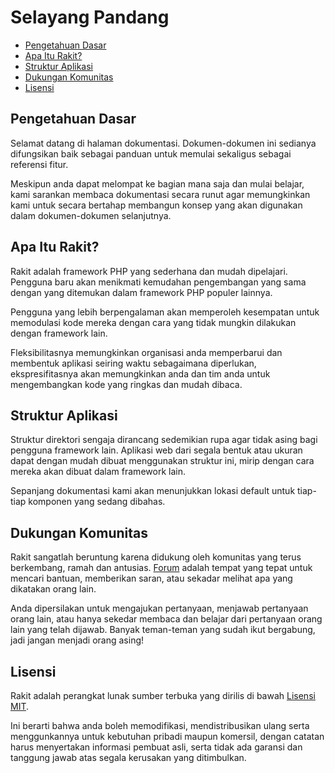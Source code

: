 # Selayang Pandang

<!-- MarkdownTOC autolink="true" autoanchor="true" levels="2,3" bracket="round" lowercase="only_ascii" -->

-   [Pengetahuan Dasar](#pengetahuan-dasar)
-   [Apa Itu Rakit?](#apa-itu-rakit)
-   [Struktur Aplikasi](#struktur-aplikasi)
-   [Dukungan Komunitas](#dukungan-komunitas)
-   [Lisensi](#lisensi)

<!-- /MarkdownTOC -->

<a id="pengetahuan-dasar"></a>

## Pengetahuan Dasar

Selamat datang di halaman dokumentasi.
Dokumen-dokumen ini sedianya difungsikan baik sebagai panduan untuk memulai sekaligus sebagai referensi fitur.

Meskipun anda dapat melompat ke bagian mana saja dan mulai belajar, kami sarankan membaca dokumentasi
secara runut agar memungkinkan kami untuk secara bertahap membangun konsep yang akan digunakan
dalam dokumen-dokumen selanjutnya.

<a id="apa-itu-rakit"></a>

## Apa Itu Rakit?

Rakit adalah framework PHP yang sederhana dan mudah dipelajari.
Pengguna baru akan menikmati kemudahan pengembangan yang sama dengan yang ditemukan
dalam framework PHP populer lainnya.

Pengguna yang lebih berpengalaman akan memperoleh kesempatan untuk memodulasi kode mereka
dengan cara yang tidak mungkin dilakukan dengan framework lain.

Fleksibilitasnya memungkinkan organisasi anda memperbarui dan membentuk aplikasi seiring waktu
sebagaimana diperlukan, ekspresifitasnya akan memungkinkan anda dan tim anda untuk mengembangkan
kode yang ringkas dan mudah dibaca.

<a id="struktur-aplikasi"></a>

## Struktur Aplikasi

Struktur direktori sengaja dirancang sedemikian rupa agar tidak asing bagi pengguna framework lain.
Aplikasi web dari segala bentuk atau ukuran dapat dengan mudah dibuat menggunakan struktur ini,
mirip dengan cara mereka akan dibuat dalam framework lain.

Sepanjang dokumentasi kami akan menunjukkan lokasi default untuk tiap-tiap komponen yang sedang dibahas.

<a id="dukungan-komunitas"></a>

## Dukungan Komunitas

Rakit sangatlah beruntung karena didukung oleh komunitas yang terus berkembang, ramah dan antusias.
[Forum](https://github.com/esyede/rakit/discussions) adalah tempat yang tepat untuk mencari bantuan,
memberikan saran, atau sekadar melihat apa yang dikatakan orang lain.

Anda dipersilakan untuk mengajukan pertanyaan, menjawab pertanyaan orang lain, atau hanya sekedar
membaca dan belajar dari pertanyaan orang lain yang telah dijawab.
Banyak teman-teman yang sudah ikut bergabung, jadi jangan menjadi orang asing!

<a id="lisensi"></a>

## Lisensi

Rakit adalah perangkat lunak sumber terbuka yang dirilis di bawah
[Lisensi MIT](http://www.opensource.org/licenses/mit-license.php).

Ini berarti bahwa anda boleh memodifikasi, mendistribusikan ulang serta menggunkannya untuk
kebutuhan pribadi maupun komersil, dengan catatan harus menyertakan informasi pembuat asli,
serta tidak ada garansi dan tanggung jawab atas segala kerusakan yang ditimbulkan.
